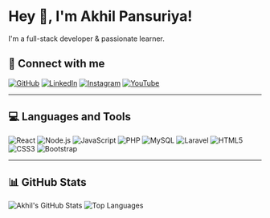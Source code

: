 # Hey 👋, I'm Akhil Pansuriya!

I'm a full-stack developer & passionate learner.

## 🔗 Connect with me
[![GitHub](https://img.shields.io/badge/GitHub-000?style=for-the-badge&logo=github)](https://github.com/akhilpansuriya)
[![LinkedIn](https://img.shields.io/badge/LinkedIn-0077B5?style=for-the-badge&logo=linkedin)](https://linkedin.com/in/akhilpansuriya)
[![Instagram](https://img.shields.io/badge/Instagram-E4405F?style=for-the-badge&logo=instagram)](https://instagram.com/akhilpansuriya)
[![YouTube](https://img.shields.io/badge/YouTube-FF0000?style=for-the-badge&logo=youtube)](https://youtube.com/@akhilpansuriya)

---

## 💻 Languages and Tools

![React](https://img.shields.io/badge/React-20232A?style=for-the-badge&logo=react&logoColor=61DAFB)
![Node.js](https://img.shields.io/badge/Node.js-339933?style=for-the-badge&logo=nodedotjs&logoColor=white)
![JavaScript](https://img.shields.io/badge/JavaScript-F7DF1E?style=for-the-badge&logo=javascript&logoColor=black)
![PHP](https://img.shields.io/badge/PHP-777BB4?style=for-the-badge&logo=php&logoColor=white)
![MySQL](https://img.shields.io/badge/MySQL-00000F?style=for-the-badge&logo=mysql&logoColor=white)
![Laravel](https://img.shields.io/badge/Laravel-E74430?style=for-the-badge&logo=laravel&logoColor=white)
![HTML5](https://img.shields.io/badge/HTML5-E34F26?style=for-the-badge&logo=html5&logoColor=white)
![CSS3](https://img.shields.io/badge/CSS3-1572B6?style=for-the-badge&logo=css3&logoColor=white)
![Bootstrap](https://img.shields.io/badge/Bootstrap-563D7C?style=for-the-badge&logo=bootstrap&logoColor=white)

---

## 📊 GitHub Stats

![Akhil's GitHub Stats](https://github-readme-stats.vercel.app/api?username=akhilpansuriya&show_icons=true&theme=radical)
![Top Languages](https://github-readme-stats.vercel.app/api/top-langs/?username=akhilpansuriya&layout=compact&theme=tokyonight)
